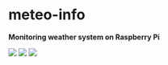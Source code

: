 # meteo-info

<b>Monitoring weather system on Raspberry Pi</b>

<img src="https://s29.postimg.org/q32q2zklz/IMG_20151207_202114.jpg">
<img src="https://s29.postimg.org/kr1oit30n/1.png">
<img src="https://s29.postimg.org/g6fi3vjbb/2.png">